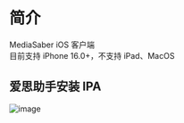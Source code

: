 # 简介
MediaSaber iOS 客户端  
目前支持 iPhone 16.0+，不支持 iPad、MacOS

## 爱思助手安装 IPA

![image](https://github.com/fanxuankai/media-saber-release/blob/main/resources/images/i4_install.png)
